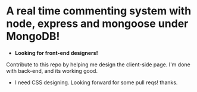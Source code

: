 # A real time commenting system with node, express and mongoose under MongoDB! 
- **Looking for front-end designers!**

Contribute to this repo by helping me design the client-side page. I'm done with back-end, and its working good.
- I need CSS designing.
Looking forward for some pull reqs! thanks.
